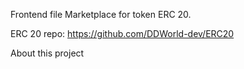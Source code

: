 Frontend file Marketplace for token ERC 20.

ERC 20 repo: https://github.com/DDWorld-dev/ERC20

About this project 
